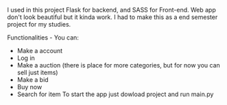 I used in this project Flask for backend, and SASS for Front-end. Web app don't look beautiful but it kinda work. I had to make this as a end semester project for my studies.


Functionalities - You can:
  - Make a account
  - Log in
  - Make a auction (there is place for more categories, but for now you can sell just items)
  - Make a bid
  - Buy now
  - Search for item
To start the app just dowload project and run main.py
